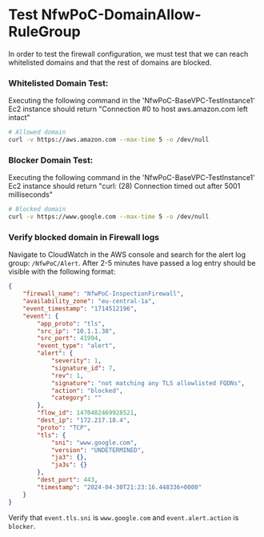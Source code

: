 # Test NfwPoC-DomainAllow-RuleGroup

In order to test the firewall configuration, we must test that we can reach whitelisted domains and that the rest of domains are blocked.

### Whitelisted Domain Test:
Executing the following command in the 'NfwPoC-BaseVPC-TestInstance1' Ec2 instance should return "Connection #0 to host aws.amazon.com left intact"
```bash
# Allowed domain
curl -v https://aws.amazon.com --max-time 5 -o /dev/null
```

### Blocker Domain Test:
Executing the following command in the 'NfwPoC-BaseVPC-TestInstance1' Ec2 instance should return "curl: (28) Connection timed out after 5001 milliseconds"
```bash
# Blocked domain
curl -v https://www.google.com --max-time 5 -o /dev/null
```

### Verify blocked domain in Firewall logs
Navigate to CloudWatch in the AWS console and search for the alert log group: `/NfwPoC/Alert`. After 2-5 minutes have passed a log entry should be visible with the following format:
```json
{
    "firewall_name": "NfwPoC-InspectionFirewall",
    "availability_zone": "eu-central-1a",
    "event_timestamp": "1714512196",
    "event": {
        "app_proto": "tls",
        "src_ip": "10.1.1.38",
        "src_port": 41994,
        "event_type": "alert",
        "alert": {
            "severity": 1,
            "signature_id": 7,
            "rev": 1,
            "signature": "not matching any TLS allowlisted FQDNs",
            "action": "blocked",
            "category": ""
        },
        "flow_id": 1470482469928521,
        "dest_ip": "172.217.18.4",
        "proto": "TCP",
        "tls": {
            "sni": "www.google.com",
            "version": "UNDETERMINED",
            "ja3": {},
            "ja3s": {}
        },
        "dest_port": 443,
        "timestamp": "2024-04-30T21:23:16.448336+0000"
    }
}
```

Verify that `event.tls.sni` is `www.google.com` and `event.alert.action` is `blocker`.
